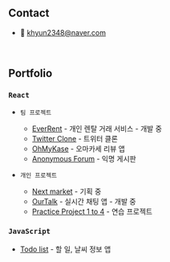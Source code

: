 ## Contact
- 📧 khyun2348@naver.com
<br>

## Portfolio
### `React`

- `팀 프로젝트`
  - [EverRent](https://github.com/ever-rent/ever-rent-FE) - 개인 렌탈 거래 서비스 - 개발 중
  - [Twitter Clone](https://github.com/kwakhyun/twitter-clone-FE) - 트위터 클론
  - [OhMyKase](https://github.com/kwakhyun/oh-my-kase-FE) - 오마카세 리뷰 앱
  - [Anonymous Forum](https://github.com/kwakhyun/everyone-bulletin-board) - 익명 게시판
  
- `개인 프로젝트`
  - [Next market]() - 기획 중
  - [OurTalk]() - 실시간 채팅 앱 - 개발 중
  - [Practice Project 1 to 4](https://github.com/kwakhyun/front-end-practice/tree/main/react) - 연습 프로젝트

### `JavaScript`
- [Todo list](https://github.com/kwakhyun/vanilla-todo-list) - 할 일, 날씨 정보 앱
